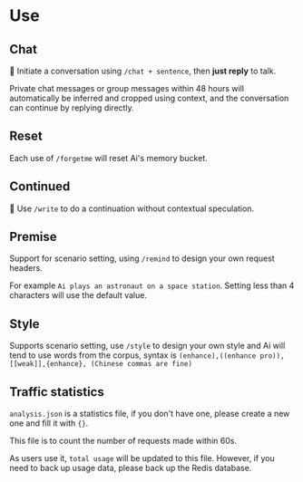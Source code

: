 # Use

## Chat

🔭 Initiate a conversation using `/chat + sentence`, then **just reply** to talk.

Private chat messages or group messages within 48 hours will automatically be inferred and cropped using context, and the conversation can continue by replying directly.

## Reset

Each use of `/forgetme` will reset Ai's memory bucket.

## Continued

🥖 Use `/write` to do a continuation without contextual speculation.

## Premise

Support for scenario setting, using `/remind` to design your own request headers.

For example `Ai plays an astronaut on a space station`. Setting less than 4 characters will use the default value.

## Style

Supports scenario setting, use `/style` to design your own style and Ai
will tend to use words from the corpus, syntax is `(enhance),((enhance pro)), [[weak]],{enhance}, (Chinese commas are fine)`

## Traffic statistics

`analysis.json` is a statistics file, if you don't have one, please create a new one and fill it with `{}`.

This file is to count the number of requests made within 60s.

As users use it, `total usage` will be updated to this file.
However, if you need to back up usage data, please back up the Redis database.